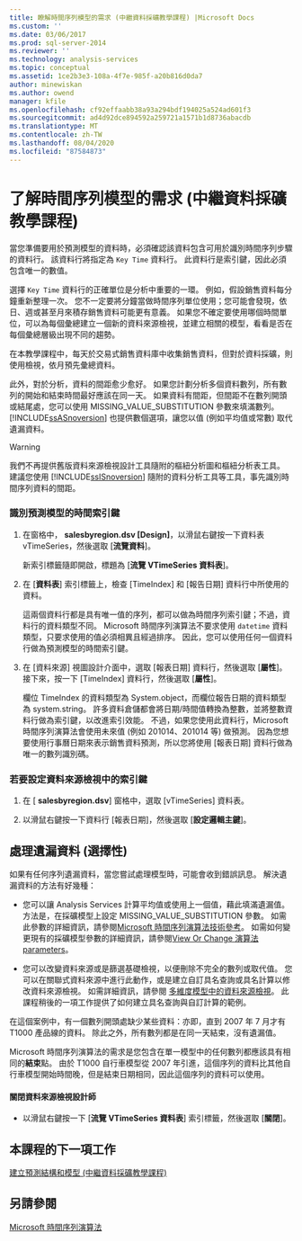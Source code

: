 ```yaml
---
title: 瞭解時間序列模型的需求 (中繼資料採礦教學課程) |Microsoft Docs
ms.custom: ''
ms.date: 03/06/2017
ms.prod: sql-server-2014
ms.reviewer: ''
ms.technology: analysis-services
ms.topic: conceptual
ms.assetid: 1ce2b3e3-108a-4f7e-985f-a20b816d0da7
author: minewiskan
ms.author: owend
manager: kfile
ms.openlocfilehash: cf92effaabb38a93a294bdf194025a524ad601f3
ms.sourcegitcommit: ad4d92dce894592a259721a1571b1d8736abacdb
ms.translationtype: MT
ms.contentlocale: zh-TW
ms.lasthandoff: 08/04/2020
ms.locfileid: "87584873"
---
```

# <a name="understanding-the-requirements-for-a-time-series-model-intermediate-data-mining-tutorial"></a>了解時間序列模型的需求 (中繼資料採礦教學課程)
  當您準備要用於預測模型的資料時，必須確認該資料包含可用於識別時間序列步驟的資料行。 該資料行將指定為 `Key Time` 資料行。 此資料行是索引鍵，因此必須包含唯一的數值。  
  
 選擇 `Key Time` 資料行的正確單位是分析中重要的一環。 例如，假設銷售資料每分鐘重新整理一次。 您不一定要將分鐘當做時間序列單位使用；您可能會發現，依日、週或甚至月來積存銷售資料可能更有意義。 如果您不確定要使用哪個時間單位，可以為每個彙總建立一個新的資料來源檢視，並建立相關的模型，看看是否在每個彙總層級出現不同的趨勢。  
  
 在本教學課程中，每天於交易式銷售資料庫中收集銷售資料，但對於資料採礦，則使用檢視，依月預先彙總資料。  
  
 此外，對於分析，資料的間距愈少愈好。 如果您計劃分析多個資料數列，所有數列的開始和結束時間最好應該在同一天。 如果資料有間距，但間距不在數列開頭或結尾處，您可以使用 MISSING_VALUE_SUBSTITUTION 參數來填滿數列。 [!INCLUDE[ssASnoversion](../includes/ssasnoversion-md.md)] 也提供數個選項，讓您以值 (例如平均值或常數) 取代遺漏資料。  
  
> [!WARNING]  
>  我們不再提供舊版資料來源檢視設計工具隨附的樞紐分析圖和樞紐分析表工具。 建議您使用 [!INCLUDE[ssISnoversion](../includes/ssisnoversion-md.md)] 隨附的資料分析工具等工具，事先識別時間序列資料的間距。  
  
### <a name="to-identify-the-time-key-for-the-forecasting-model"></a>識別預測模型的時間索引鍵  
  
1.  在窗格中， **salesbyregion.dsv [Design]**，以滑鼠右鍵按一下資料表 vTimeSeries，然後選取 [**流覽資料**]。  
  
     新索引標籤隨即開啟，標題為 [**流覽 VTimeSeries 資料表**]。  
  
2.  在 [**資料表**] 索引標籤上，檢查 [TimeIndex] 和 [報告日期] 資料行中所使用的資料。  
  
     這兩個資料行都是具有唯一值的序列，都可以做為時間序列索引鍵；不過，資料行的資料類型不同。 Microsoft 時間序列演算法不要求使用 `datetime` 資料類型，只要求使用的值必須相異且經過排序。 因此，您可以使用任何一個資料行做為預測模型的時間索引鍵。  
  
3.  在 [資料來源] 視圖設計介面中，選取 [報表日期] 資料行，然後選取 [**屬性**]。 接下來，按一下 [TimeIndex] 資料行，然後選取 [**屬性**]。  
  
     欄位 TimeIndex 的資料類型為 System.object，而欄位報告日期的資料類型為 system.string。 許多資料倉儲都會將日期/時間值轉換為整數，並將整數資料行做為索引鍵，以改進索引效能。 不過，如果您使用此資料行，Microsoft 時間序列演算法會使用未來值 (例如 201014、201014 等) 做預測。 因為您想要使用行事曆日期來表示銷售資料預測，所以您將使用 [報表日期] 資料行做為唯一的數列識別碼。  
  
### <a name="to-set-the-key-in-the-data-source-view"></a>若要設定資料來源檢視中的索引鍵  
  
1.  在 [ **salesbyregion.dsv**] 窗格中，選取 [vTimeSeries] 資料表。  
  
2.  以滑鼠右鍵按一下資料行 [報表日期]，然後選取 [**設定邏輯主鍵**]。  
  
## <a name="handling-missing-data-optional"></a>處理遺漏資料 (選擇性)  
 如果有任何序列遺漏資料，當您嘗試處理模型時，可能會收到錯誤訊息。 解決遺漏資料的方法有好幾種：  
  
-   您可以讓 Analysis Services 計算平均值或使用上一個值，藉此填滿遺漏值。 方法是，在採礦模型上設定 MISSING_VALUE_SUBSTITUTION 參數。 如需此參數的詳細資訊，請參閱[Microsoft 時間序列演算法技術參考](../../2014/analysis-services/data-mining/microsoft-time-series-algorithm-technical-reference.md)。 如需如何變更現有的採礦模型參數的詳細資訊，請參閱[View Or Change 演算法 parameters](../../2014/analysis-services/data-mining/view-or-change-algorithm-parameters.md)。  
  
-   您可以改變資料來源或是篩選基礎檢視，以便刪除不完全的數列或取代值。 您可以在關聯式資料來源中進行此動作，或是建立自訂具名查詢或具名計算以修改資料來源檢視。 如需詳細資訊，請參閱 [多維度模型中的資料來源檢視](https://docs.microsoft.com/analysis-services/multidimensional-models/data-source-views-in-multidimensional-models)。 此課程稍後的一項工作提供了如何建立具名查詢與自訂計算的範例。  
  
 在這個案例中，有一個數列開頭處缺少某些資料：亦即，直到 2007 年 7 月才有 T1000 產品線的資料。 除此之外，所有數列都是在同一天結束，沒有遺漏值。  
  
 Microsoft 時間序列演算法的需求是您包含在單一模型中的任何數列都應該具有相同的**結束**點。 由於 T1000 自行車模型從 2007 年引進，這個序列的資料比其他自行車模型開始時間晚，但是結束日期相同，因此這個序列的資料可以使用。  
  
#### <a name="to-close-the-data-source-view-designer"></a>關閉資料來源檢視設計師  
  
-   以滑鼠右鍵按一下 [**流覽 VTimeSeries 資料表**] 索引標籤，然後選取 [**關閉**]。  
  
## <a name="next-task-in-lesson"></a>本課程的下一項工作  
 [建立預測結構和模型 &#40;中繼資料採礦教學課程&#41;](../../2014/tutorials/creating-a-forecasting-structure-and-model-intermediate-data-mining-tutorial.md)  
  
## <a name="see-also"></a>另請參閱  
 [Microsoft 時間序列演算法](../../2014/analysis-services/data-mining/microsoft-time-series-algorithm.md)  
  
  
